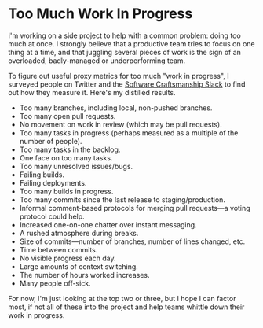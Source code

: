# Too Much Work In Progress

I'm working on a side project to help with a common problem: doing too much at once. I strongly believe that a productive team tries to focus on one thing at a time, and that juggling several pieces of work is the sign of an overloaded, badly-managed or underperforming team.

To figure out useful proxy metrics for too much "work in progress", I surveyed people on Twitter and the [Software Craftsmanship Slack][] to find out how they measure it. Here's my distilled results.

  * Too many branches, including local, non-pushed branches.
  * Too many open pull requests.
  * No movement on work in review (which may be pull requests).
  * Too many tasks in progress (perhaps measured as a multiple of the number of people).
  * Too many tasks in the backlog.
  * One face on too many tasks.
  * Too many unresolved issues/bugs.
  * Failing builds.
  * Failing deployments.
  * Too many builds in progress.
  * Too many commits since the last release to staging/production.
  * Informal comment-based protocols for merging pull requests—a voting protocol could help.
  * Increased one-on-one chatter over instant messaging.
  * A rushed atmosphere during breaks.
  * Size of commits—number of branches, number of lines changed, etc.
  * Time between commits.
  * No visible progress each day.
  * Large amounts of context switching.
  * The number of hours worked increases.
  * Many people off-sick.

For now, I'm just looking at the top two or three, but I hope I can factor most, if not all of these into the project and help teams whittle down their work in progress.

[Software Craftsmanship Slack]: http://slack.softwarecraftsmanship.org/
